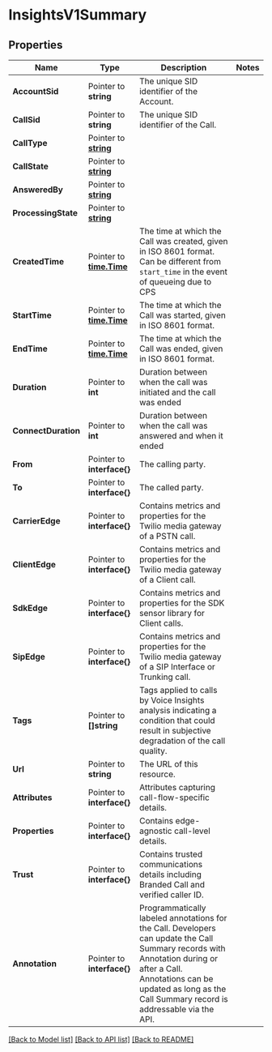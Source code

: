 # InsightsV1Summary

## Properties

Name | Type | Description | Notes
------------ | ------------- | ------------- | -------------
**AccountSid** | Pointer to **string** | The unique SID identifier of the Account. |
**CallSid** | Pointer to **string** | The unique SID identifier of the Call. |
**CallType** | Pointer to [**string**](SummaryEnumCallType.md) |  |
**CallState** | Pointer to [**string**](SummaryEnumCallState.md) |  |
**AnsweredBy** | Pointer to [**string**](SummaryEnumAnsweredBy.md) |  |
**ProcessingState** | Pointer to [**string**](SummaryEnumProcessingState.md) |  |
**CreatedTime** | Pointer to [**time.Time**](time.Time.md) | The time at which the Call was created, given in ISO 8601 format. Can be different from `start_time` in the event of queueing due to CPS |
**StartTime** | Pointer to [**time.Time**](time.Time.md) | The time at which the Call was started, given in ISO 8601 format. |
**EndTime** | Pointer to [**time.Time**](time.Time.md) | The time at which the Call was ended, given in ISO 8601 format. |
**Duration** | Pointer to **int** | Duration between when the call was initiated and the call was ended |
**ConnectDuration** | Pointer to **int** | Duration between when the call was answered and when it ended |
**From** | Pointer to **interface{}** | The calling party. |
**To** | Pointer to **interface{}** | The called party. |
**CarrierEdge** | Pointer to **interface{}** | Contains metrics and properties for the Twilio media gateway of a PSTN call. |
**ClientEdge** | Pointer to **interface{}** | Contains metrics and properties for the Twilio media gateway of a Client call. |
**SdkEdge** | Pointer to **interface{}** | Contains metrics and properties for the SDK sensor library for Client calls. |
**SipEdge** | Pointer to **interface{}** | Contains metrics and properties for the Twilio media gateway of a SIP Interface or Trunking call. |
**Tags** | Pointer to **[]string** | Tags applied to calls by Voice Insights analysis indicating a condition that could result in subjective degradation of the call quality. |
**Url** | Pointer to **string** | The URL of this resource. |
**Attributes** | Pointer to **interface{}** | Attributes capturing call-flow-specific details. |
**Properties** | Pointer to **interface{}** | Contains edge-agnostic call-level details. |
**Trust** | Pointer to **interface{}** | Contains trusted communications details including Branded Call and verified caller ID. |
**Annotation** | Pointer to **interface{}** | Programmatically labeled annotations for the Call. Developers can update the Call Summary records with Annotation during or after a Call. Annotations can be updated as long as the Call Summary record is addressable via the API. |

[[Back to Model list]](../README.md#documentation-for-models) [[Back to API list]](../README.md#documentation-for-api-endpoints) [[Back to README]](../README.md)


